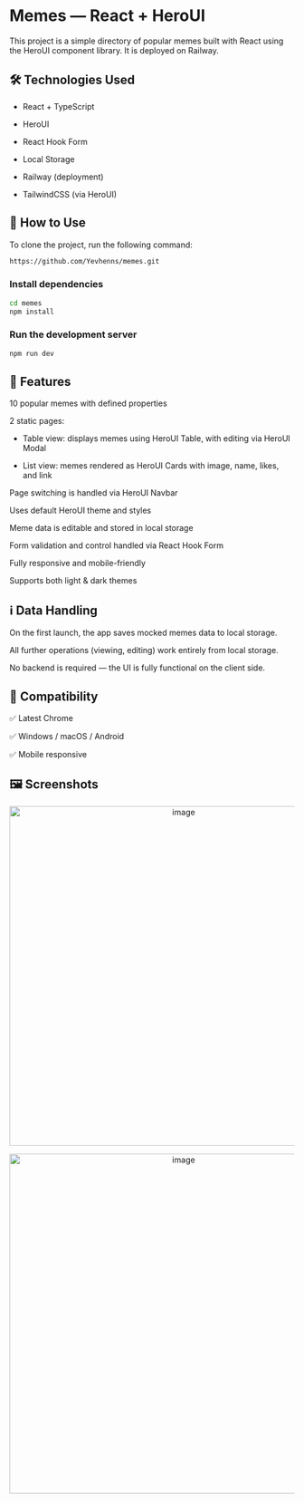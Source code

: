 # Memes — React + HeroUI

This project is a simple directory of popular memes built with React using the
HeroUI component library. It is deployed on Railway.

## 🛠️ Technologies Used

- React + TypeScript

- HeroUI

- React Hook Form

- Local Storage

- Railway (deployment)

- TailwindCSS (via HeroUI)

## 🚀 How to Use

To clone the project, run the following command:

```bash
https://github.com/Yevhenns/memes.git
```

### Install dependencies

```bash
cd memes
npm install
```

### Run the development server

```bash
npm run dev
```

## 🧩 Features

10 popular memes with defined properties

2 static pages:

- Table view: displays memes using HeroUI Table, with editing via HeroUI Modal

- List view: memes rendered as HeroUI Cards with image, name, likes, and link

Page switching is handled via HeroUI Navbar

Uses default HeroUI theme and styles

Meme data is editable and stored in local storage

Form validation and control handled via React Hook Form

Fully responsive and mobile-friendly

Supports both light & dark themes

## ℹ️ Data Handling

On the first launch, the app saves mocked memes data to local storage.

All further operations (viewing, editing) work entirely from local storage.

No backend is required — the UI is fully functional on the client side.

## 📱 Compatibility

✅ Latest Chrome

✅ Windows / macOS / Android

✅ Mobile responsive

## 🖼️ Screenshots

<p align="center">
  <img src="https://github.com/user-attachments/assets/31d9e519-ad8a-4384-84c3-69c018aa4996" alt="image" width="600">
</p>

<p align="center">
  <img src="https://github.com/user-attachments/assets/3822f6f6-aa60-49ad-aad2-a3057d383fa0" alt="image" width="600">
</p>
